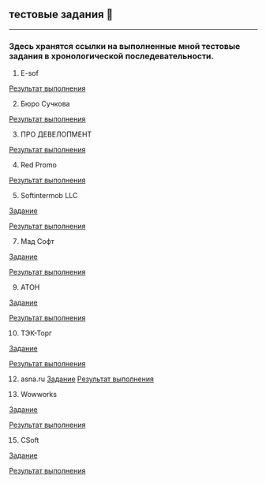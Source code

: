 ## тестовые задания 💼
---
### Здесь хранятся ссылки на выполненные мной тестовые задания в хронологической последевательности.

1. E-sof

[Результат выполнения](https://docs.google.com/spreadsheets/d/10mBE59LrA1FWWQHtv2mzvpHlsb8N6CuBXkSF9VJxCb4/edit?usp=drive_link)

2. Бюро Сучкова

[Результат выполнения](https://docs.google.com/spreadsheets/d/17zrvBDNhxphPkEZ7xd1KwXADeS0O1x_vIVXfirI-Eko/edit?usp=drive_link)

3. ПРО ДЕВЕЛОПМЕНТ

[Результат выполнения](https://docs.google.com/spreadsheets/d/1XXWyKTm9jbgrsuSSmEPdu7AYaECRKZfGQnrgJJQCYnI/edit?usp=drive_link)

4. Red Promo

[Результат выполнения](https://docs.google.com/spreadsheets/d/1fC9LqY7z-yvFXO_jP6Ez7QfRhlbU0xVdKXE47GZgkkc/edit?usp=drive_link)

5. Softintermob LLC
   
[Задание](https://docs.google.com/document/d/1nCGc9MAcZz2cJG8LUykMLIybKQm0P7HZ_6IwpaQtCxI/edit)

[Результат выполнения](https://docs.google.com/document/d/1xZkup5xxdAEsbL-Ngo8IoTC9UixD3QhtXYPjnprAado/edit?usp=drive_link)

7. Мад Софт
   
[Задание](https://github.com/Baidak-Evgenii/ArtsiomRusau_Course/blob/master/web_testing.md)

[Результат выполнения](https://docs.google.com/spreadsheets/d/1g4cmDJdLpTQVadTGmxo_6vp3CkbOHtAfkAg-j0pKThE/edit?gid=0#gid=0)

9. АТОН
   
[Задание](https://docs.google.com/document/d/1U4A3cyC3J2262QZyAeEYOPr7fhlV4KPX9YmCTFhBmWE/edit?usp=drive_link)

[Результат выполнения](https://docs.google.com/spreadsheets/d/19QMf657jOezGOpSkKXwYdBcfuzrU0wbZmOUFiTXz6Uk/edit?usp=drive_link)

10. ТЭК-Торг
    
[Задание](https://docs.google.com/document/d/1MoV7NCO6S1DQDR9WK9CHh4ctXaXOGkfm/edit?usp=drive_link&ouid=109630940720999050377&rtpof=true&sd=true)

[Результат выполнения](https://docs.google.com/document/d/1sCe55CkOuYTwI_hRk2qjha1e0C8Ix-UD9D5zlIcO78g/edit?usp=drive_link)

12. asna.ru
[Задание](https://github.com/Baidak-Evgenii/ArtsiomRusau_Course/blob/master/web_testing.md)
[Результат выполнения](https://docs.google.com/document/d/1x0-METm_OYtw6ruN0qcDQ5jatvm2bCxz/edit)

13. Wowworks
    
[Задание](https://docs.google.com/document/d/1pt-qJeLsB1Lgknv-GmcrEG9qt750MeMj-Y2EapZzEIo/edit?usp=drive_link)

[Результат выполнения](https://docs.google.com/document/d/1yCtfqFIhY0oJIrj_Dx7t5eMI_TQCz4-_/edit?usp=drive_link&ouid=109630940720999050377&rtpof=true&sd=true)

15. CSoft
    
[Задание](https://drive.google.com/drive/folders/1JklCRwSOevJRxAJl1kafHNXg6LHdPxJR?usp=drive_link)

[Результат выполнения](https://drive.google.com/drive/folders/19PsfLTyepqAP9sdyLiJcEHpn7NO2ywk5?usp=drive_link)
